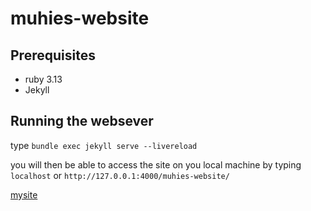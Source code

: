 # muhies-website

## Prerequisites

- ruby 3.13
- Jekyll

## Running the websever

type `bundle exec jekyll serve --livereload`



you will then be able to access the site on you local machine by typing `localhost` or `http://127.0.0.1:4000/muhies-website/`

<a href="https://muhie.github.io/muhies-website/">mysite</a>
